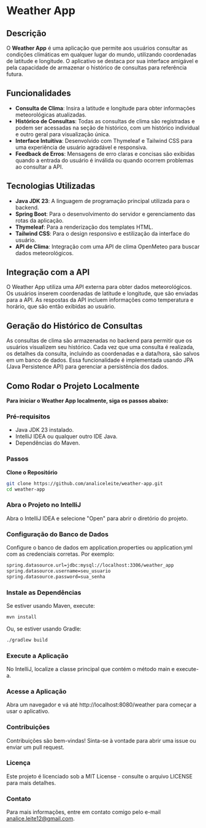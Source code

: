 # Weather App

## Descrição

O **Weather App** é uma aplicação que permite aos usuários consultar as condições climáticas em qualquer lugar do mundo, utilizando coordenadas de latitude e longitude. O aplicativo se destaca por sua interface amigável e pela capacidade de armazenar o histórico de consultas para referência futura.

## Funcionalidades

- **Consulta de Clima**: Insira a latitude e longitude para obter informações meteorológicas atualizadas.
- **Histórico de Consultas**: Todas as consultas de clima são registradas e podem ser acessadas na seção de histórico, com um histórico individual e outro geral para visualização única.
- **Interface Intuitiva**: Desenvolvido com Thymeleaf e Tailwind CSS para uma experiência de usuário agradável e responsiva.
- **Feedback de Erros**: Mensagens de erro claras e concisas são exibidas quando a entrada do usuário é inválida ou quando ocorrem problemas ao consultar a API.

## Tecnologias Utilizadas

- **Java JDK 23**: A linguagem de programação principal utilizada para o backend.
- **Spring Boot**: Para o desenvolvimento do servidor e gerenciamento das rotas da aplicação.
- **Thymeleaf**: Para a renderização dos templates HTML.
- **Tailwind CSS**: Para o design responsivo e estilização da interface do usuário.
- **API de Clima**: Integração com uma API de clima OpenMeteo para buscar dados meteorológicos.

## Integração com a API

O Weather App utiliza uma API externa para obter dados meteorológicos. Os usuários inserem coordenadas de latitude e longitude, que são enviadas para a API. As respostas da API incluem informações como temperatura e horário, que são então exibidas ao usuário.

## Geração do Histórico de Consultas
As consultas de clima são armazenadas no backend para permitir que os usuários visualizem seu histórico. Cada vez que uma consulta é realizada, os detalhes da consulta, incluindo as coordenadas e a data/hora, são salvos em um banco de dados. Essa funcionalidade é implementada usando JPA (Java Persistence API) para gerenciar a persistência dos dados. 

## Como Rodar o Projeto Localmente
**Para iniciar o Weather App localmente, siga os passos abaixo:**

### Pré-requisitos
* Java JDK 23 instalado.
* IntelliJ IDEA ou qualquer outro IDE Java.
* Dependências do Maven.

### Passos

**Clone o Repositório**

```bash
git clone https://github.com/analiceleite/weather-app.git
cd weather-app
```

### Abra o Projeto no IntelliJ

Abra o IntelliJ IDEA e selecione "Open" para abrir o diretório do projeto.

### Configuração do Banco de Dados

Configure o banco de dados em application.properties ou application.yml com as credenciais corretas. Por exemplo:

```bash
spring.datasource.url=jdbc:mysql://localhost:3306/weather_app
spring.datasource.username=seu_usuario
spring.datasource.password=sua_senha
```

### Instale as Dependências

Se estiver usando Maven, execute:

```bash
mvn install
```

Ou, se estiver usando Gradle:
```bash
./gradlew build
```

### Execute a Aplicação

No IntelliJ, localize a classe principal que contém o método main e execute-a.

### Acesse a Aplicação

Abra um navegador e vá até http://localhost:8080/weather para começar a usar o aplicativo.

### Contribuições
Contribuições são bem-vindas! Sinta-se à vontade para abrir uma issue ou enviar um pull request.

### Licença
Este projeto é licenciado sob a MIT License - consulte o arquivo LICENSE para mais detalhes.

### Contato
Para mais informações, entre em contato comigo pelo e-mail analice.leite12@gmail.com.